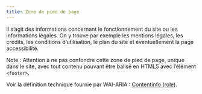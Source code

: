 ```yaml
---
title: Zone de pied de page 
---
```


Il s’agit des informations concernant le fonctionnement du site ou les
informations légales. On y trouve par exemple les mentions légales, les
crédits, les conditions d’utilisation, le plan du site et éventuellement la
page accessibilité.

Note : Attention à ne pas confondre cette zone de pied de page, unique dans le
site, avec tout contenu pouvant être balisé en HTML5 avec l’élément `<footer>`.

Voir la définition technique fournie par WAI-ARIA : [Contentinfo (role)](https://www.w3.org/TR/wai-aria-1.1/#contentinfo).

